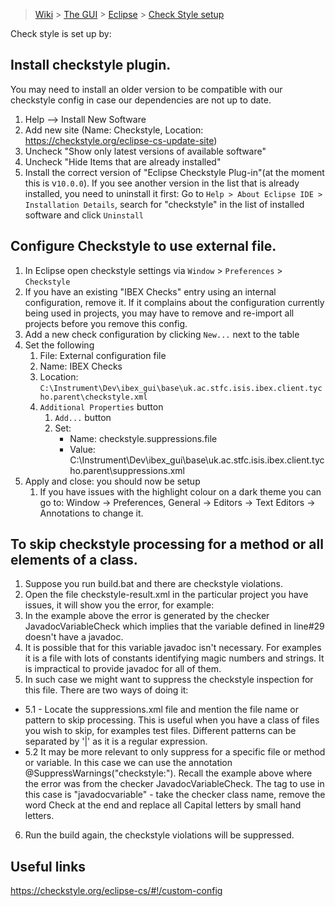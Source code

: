 > [Wiki](Home) > [The GUI](The-GUI) > [Eclipse](GUI-Eclipse) > [Check Style setup](Checkstyle-setup)

Check style is set up by:

## Install checkstyle plugin.
You may need to install an older version to be compatible with our checkstyle config in case our dependencies are not up to date. 
    
1. Help --> Install New Software
1. Add new site (Name: Checkstyle, Location: https://checkstyle.org/eclipse-cs-update-site)
1. Uncheck "Show only latest versions of available software"
1. Uncheck "Hide Items that are already installed"
1. Install the correct version of "Eclipse Checkstyle Plug-in"(at the moment this is v`10.0.0`). If you see another version in the list that is already installed, you need to uninstall it first: Go to `Help > About Eclipse IDE > Installation Details`, search for "checkstyle" in the list of installed software and click `Uninstall`

## Configure Checkstyle to use external file.

1. In Eclipse open checkstyle settings via `Window` > `Preferences` > `Checkstyle`
1. If you have an existing "IBEX Checks" entry using an internal configuration, remove it. If it complains about the configuration currently being used in projects, you may have to remove and re-import all projects before you remove this config.
1. Add a new check configuration by clicking `New...` next to the table
1. Set the following
    1. File: External configuration file
    1. Name: IBEX Checks
    1. Location: `C:\Instrument\Dev\ibex_gui\base\uk.ac.stfc.isis.ibex.client.tycho.parent\checkstyle.xml`
    1. `Additional Properties` button
        1. `Add...` button
        1. Set:
            - Name: checkstyle.suppressions.file
            - Value: C:\Instrument\Dev\ibex_gui\base\uk.ac.stfc.isis.ibex.client.tycho.parent\suppressions.xml
1. Apply and close: you should now be setup
    1. If you have issues with the highlight colour on a dark theme you can go to: Window -> Preferences, General -> Editors -> Text Editors -> Annotations to change it.

## To skip checkstyle processing for a method or all elements of a class.

1. Suppose you run build.bat and there are checkstyle violations.
2. Open the file checkstyle-result.xml in the particular project you have issues, it will show you the error, for example: <error line="29" column="9" severity="warning" message="Missing a Javadoc comment." source="com.puppycrawl.tools.checkstyle.checks.javadoc.JavadocVariableCheck"/>
3. In the example above the error is generated by the checker JavadocVariableCheck which implies that the variable defined in line#29 doesn't have a javadoc.
4. It is possible that for this variable javadoc isn't necessary. For examples it is a file with lots of constants identifying magic numbers and strings. It is impractical to provide javadoc for all of them.
5. In such case we might want to suppress the checkstyle inspection for this file. There are two ways of doing it:
* 5.1 - Locate the suppressions.xml file and mention the file name or pattern to skip processing. This is useful when you have a class of files you wish to skip, for examples test files. Different patterns can be separated by '|' as it is a regular expression.
* 5.2 It may be more relevant to only suppress for a specific file or method or variable. In this case we can use the annotation @SuppressWarnings("checkstyle:<SOMETAGHERE>"). Recall the example above where the error was from the checker JavadocVariableCheck. The tag to use in this case is "javadocvariable" - take the checker class name, remove the word Check at the end and replace all Capital letters by small hand letters.
6. Run the build again, the checkstyle violations will be suppressed.

## Useful links

https://checkstyle.org/eclipse-cs/#!/custom-config